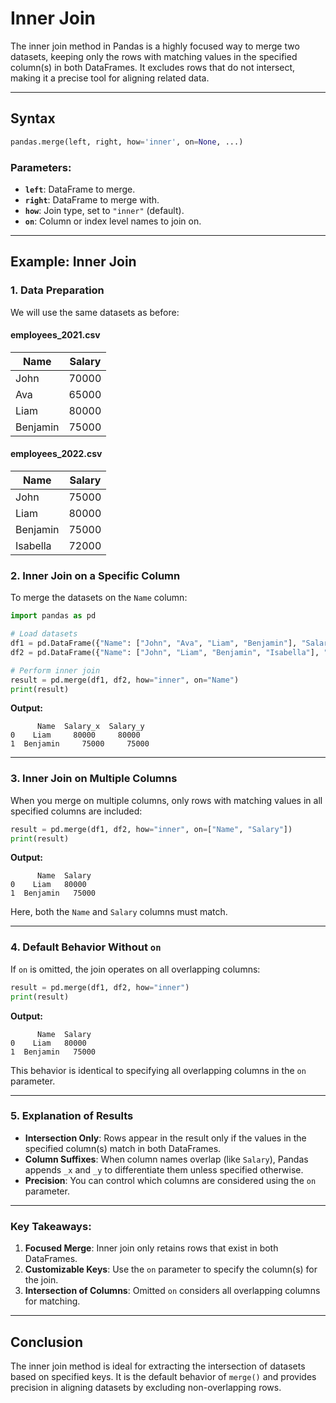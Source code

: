 # Inner Join

The inner join method in Pandas is a highly focused way to merge two datasets, keeping only the rows with matching values in the specified column(s) in both DataFrames. It excludes rows that do not intersect, making it a precise tool for aligning related data.

---

## Syntax

```python
pandas.merge(left, right, how='inner', on=None, ...)
```

### Parameters:
- **`left`**: DataFrame to merge.
- **`right`**: DataFrame to merge with.
- **`how`**: Join type, set to `"inner"` (default).
- **`on`**: Column or index level names to join on.

---

## Example: Inner Join

### 1. Data Preparation
We will use the same datasets as before:

#### employees_2021.csv
| Name  | Salary |
|-------|--------|
| John  | 70000  |
| Ava   | 65000  |
| Liam  | 80000  |
| Benjamin | 75000 |

#### employees_2022.csv
| Name       | Salary |
|------------|--------|
| John       | 75000  |
| Liam       | 80000  |
| Benjamin   | 75000  |
| Isabella   | 72000  |

### 2. Inner Join on a Specific Column
To merge the datasets on the `Name` column:

```python
import pandas as pd

# Load datasets
df1 = pd.DataFrame({"Name": ["John", "Ava", "Liam", "Benjamin"], "Salary": [70000, 65000, 80000, 75000]})
df2 = pd.DataFrame({"Name": ["John", "Liam", "Benjamin", "Isabella"], "Salary": [75000, 80000, 75000, 72000]})

# Perform inner join
result = pd.merge(df1, df2, how="inner", on="Name")
print(result)
```

**Output:**
```
      Name  Salary_x  Salary_y
0    Liam     80000     80000
1  Benjamin     75000     75000
```

---

### 3. Inner Join on Multiple Columns
When you merge on multiple columns, only rows with matching values in all specified columns are included:

```python
result = pd.merge(df1, df2, how="inner", on=["Name", "Salary"])
print(result)
```

**Output:**
```
      Name  Salary
0    Liam   80000
1  Benjamin   75000
```

Here, both the `Name` and `Salary` columns must match.

---

### 4. Default Behavior Without `on`
If `on` is omitted, the join operates on all overlapping columns:

```python
result = pd.merge(df1, df2, how="inner")
print(result)
```

**Output:**
```
      Name  Salary
0    Liam   80000
1  Benjamin   75000
```

This behavior is identical to specifying all overlapping columns in the `on` parameter.

---

### 5. Explanation of Results
- **Intersection Only**: Rows appear in the result only if the values in the specified column(s) match in both DataFrames.
- **Column Suffixes**: When column names overlap (like `Salary`), Pandas appends `_x` and `_y` to differentiate them unless specified otherwise.
- **Precision**: You can control which columns are considered using the `on` parameter.

---

### Key Takeaways:
1. **Focused Merge**: Inner join only retains rows that exist in both DataFrames.
2. **Customizable Keys**: Use the `on` parameter to specify the column(s) for the join.
3. **Intersection of Columns**: Omitted `on` considers all overlapping columns for matching.

---

## Conclusion

The inner join method is ideal for extracting the intersection of datasets based on specified keys. It is the default behavior of `merge()` and provides precision in aligning datasets by excluding non-overlapping rows.


